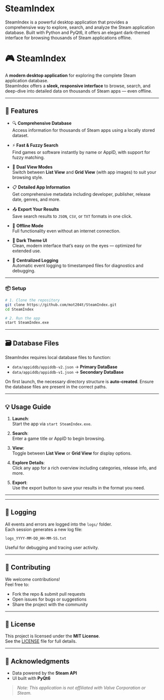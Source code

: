 # SteamIndex
SteamIndex is a powerful desktop application that provides a comprehensive way to explore, search, and analyze the Steam application database. Built with Python and PyQt6, it offers an elegant dark-themed interface for browsing thousands of Steam applications offline.



# 🎮 SteamIndex

A **modern desktop application** for exploring the complete Steam application database.  
SteamIndex offers a **sleek, responsive interface** to browse, search, and deep-dive into detailed data on thousands of Steam apps — even offline.


---

## 🚀 Features

- 🔍 **Comprehensive Database**  
  Access information for thousands of Steam apps using a locally stored dataset.

- ⚡ **Fast & Fuzzy Search**  
  Find games or software instantly by name or AppID, with support for fuzzy matching.

- 🧱 **Dual View Modes**  
  Switch between **List View** and **Grid View** (with app images) to suit your browsing style.

- 📋 **Detailed App Information**  
  Get comprehensive metadata including developer, publisher, release date, genres, and more.

- 📤 **Export Your Results**  
  Save search results to `JSON`, `CSV`, or `TXT` formats in one click.

- 📡 **Offline Mode**  
  Full functionality even without an internet connection.

- 🌙 **Dark Theme UI**  
  Clean, modern interface that’s easy on the eyes — optimized for extended use.

- 📝 **Centralized Logging**  
  Automatic event logging to timestamped files for diagnostics and debugging.

---


### 📦 Setup

```bash
# 1. Clone the repository
git clone https://github.com/mot204t/SteamIndex.git
cd SteamIndex

# 2. Run the app
start SteamIndex.exe
```

---

## 🗃 Database Files

SteamIndex requires local database files to function:

- `data/appiddb/appiddb-v2.json` → **Primary DataBase**
- `data/appiddb/appiddb-v1.json` → **Secondary DataBase**

On first launch, the necessary directory structure is **auto-created**. Ensure the database files are present in the correct paths.

---

## 💡 Usage Guide

1. **Launch**:  
   Start the app via `start SteamIndex.exe`.

2. **Search**:  
   Enter a game title or AppID to begin browsing.

3. **View**:  
   Toggle between **List View** or **Grid View** for display options.

4. **Explore Details**:  
   Click any app for a rich overview including categories, release info, and more.

5. **Export**:  
   Use the export button to save your results in the format you need.

---

---

## 📑 Logging

All events and errors are logged into the `logs/` folder.  
Each session generates a new log file:  
```
logs_YYYY-MM-DD_HH-MM-SS.txt
```

Useful for debugging and tracing user activity.

---

## 🤝 Contributing

We welcome contributions!  
Feel free to:

- Fork the repo & submit pull requests
- Open issues for bugs or suggestions
- Share the project with the community

---

## 📄 License

This project is licensed under the **MIT License**.  
See the [LICENSE](LICENSE) file for full details.

---

## 🙌 Acknowledgments

- Data powered by the **Steam API**
- UI built with **PyQt6**

> _Note: This application is not affiliated with Valve Corporation or Steam._

